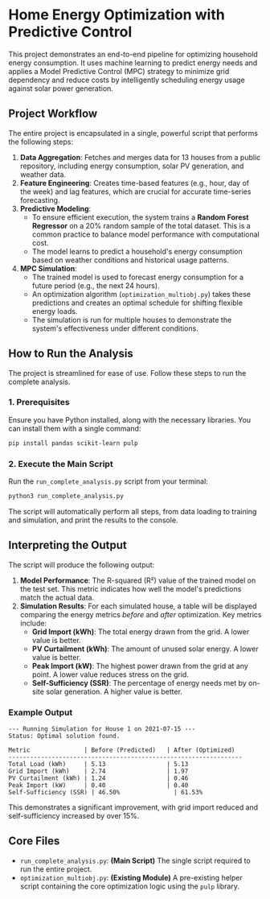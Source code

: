 # Home Energy Optimization with Predictive Control

This project demonstrates an end-to-end pipeline for optimizing household energy consumption. It uses machine learning to predict energy needs and applies a Model Predictive Control (MPC) strategy to minimize grid dependency and reduce costs by intelligently scheduling energy usage against solar power generation.

## Project Workflow

The entire project is encapsulated in a single, powerful script that performs the following steps:

1.  **Data Aggregation**: Fetches and merges data for 13 houses from a public repository, including energy consumption, solar PV generation, and weather data.
2.  **Feature Engineering**: Creates time-based features (e.g., hour, day of the week) and lag features, which are crucial for accurate time-series forecasting.
3.  **Predictive Modeling**:
    *   To ensure efficient execution, the system trains a **Random Forest Regressor** on a 20% random sample of the total dataset. This is a common practice to balance model performance with computational cost.
    *   The model learns to predict a household's energy consumption based on weather conditions and historical usage patterns.
4.  **MPC Simulation**:
    *   The trained model is used to forecast energy consumption for a future period (e.g., the next 24 hours).
    *   An optimization algorithm (`optimization_multiobj.py`) takes these predictions and creates an optimal schedule for shifting flexible energy loads.
    *   The simulation is run for multiple houses to demonstrate the system's effectiveness under different conditions.

## How to Run the Analysis

The project is streamlined for ease of use. Follow these steps to run the complete analysis.

### 1. Prerequisites

Ensure you have Python installed, along with the necessary libraries. You can install them with a single command:

```bash
pip install pandas scikit-learn pulp
```

### 2. Execute the Main Script

Run the `run_complete_analysis.py` script from your terminal:

```bash
python3 run_complete_analysis.py
```

The script will automatically perform all steps, from data loading to training and simulation, and print the results to the console.

## Interpreting the Output

The script will produce the following output:

1.  **Model Performance**: The R-squared (R²) value of the trained model on the test set. This metric indicates how well the model's predictions match the actual data.
2.  **Simulation Results**: For each simulated house, a table will be displayed comparing the energy metrics *before* and *after* optimization. Key metrics include:
    *   **Grid Import (kWh)**: The total energy drawn from the grid. A lower value is better.
    *   **PV Curtailment (kWh)**: The amount of unused solar energy. A lower value is better.
    *   **Peak Import (kW)**: The highest power drawn from the grid at any point. A lower value reduces stress on the grid.
    *   **Self-Sufficiency (SSR)**: The percentage of energy needs met by on-site solar generation. A higher value is better.

### Example Output

```
--- Running Simulation for House 1 on 2021-07-15 ---
Status: Optimal solution found.

Metric               | Before (Predicted)   | After (Optimized)
-----------------------------------------------------------------
Total Load (kWh)     | 5.13                 | 5.13
Grid Import (kWh)    | 2.74                 | 1.97
PV Curtailment (kWh) | 1.24                 | 0.46
Peak Import (kW)     | 0.40                 | 0.40
Self-Sufficiency (SSR) | 46.50%               | 61.53%
```
This demonstrates a significant improvement, with grid import reduced and self-sufficiency increased by over 15%.

## Core Files

-   `run_complete_analysis.py`: **(Main Script)** The single script required to run the entire project.
-   `optimization_multiobj.py`: **(Existing Module)** A pre-existing helper script containing the core optimization logic using the `pulp` library.